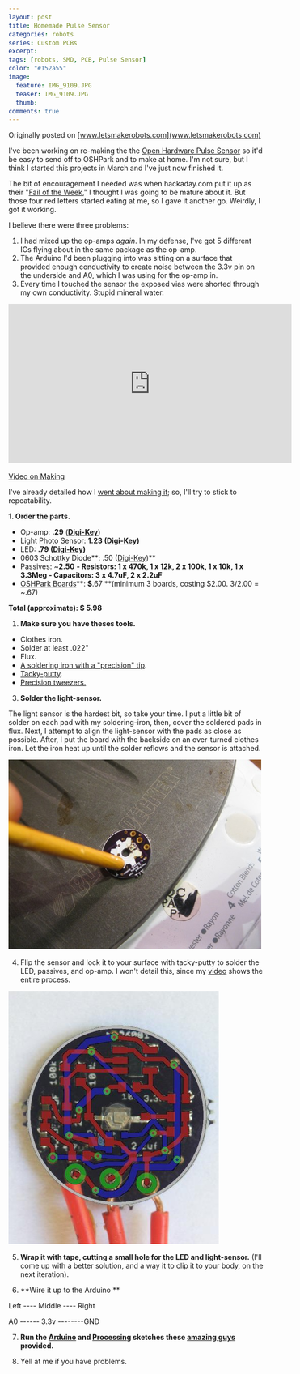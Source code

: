 ```yaml
---
layout: post
title: Homemade Pulse Sensor
categories: robots
series: Custom PCBs
excerpt:
tags: [robots, SMD, PCB, Pulse Sensor]
color: "#152a55"
image:
  feature: IMG_9109.JPG
  teaser: IMG_9109.JPG
  thumb:
comments: true
---
```


Originally posted on [www.letsmakerobots.com](www.letsmakerobots.com)


I've been working on re-making the the [Open Hardware Pulse Sensor](http://pulsesensor.com/open-hardware/) so it'd be easy to send off to OSHPark and to make at home. I'm not sure, but I think I started this projects in March and I've just now finished it.

The bit of encouragement I needed was when hackaday.com put it up as their "[Fail of the Week.](http://hackaday.com/2013/09/19/fail-of-the-week-smoking-pulse-sensor-and-ble-dissappointment/)"  I thought I was going to be mature about it.  But those four red letters started eating at me, so I gave it another go.  Weirdly, I got it working.  

I believe there were three problems:

1.  I had mixed up the op-amps _again_.  In my defense, I've got 5 different ICs flying about in the same package as the op-amp.
2.  The Arduino I'd been plugging into was sitting on a surface that provided enough conductivity to create noise between the 3.3v pin on the underside and A0, which I was using for the op-amp in.
3.  Every time I touched the sensor the exposed vias were shorted through my own conductivity.  Stupid mineral water.

<div class="flex-video">
<iframe width="560" height="315" src="https://www.youtube.com/embed/llYuknlc3uk?list=UUKodYd0Fj3TSHzXg7aOJYYQ" frameborder="0" allowfullscreen></iframe>
</div>


[Video on Making](http://www.youtube.com/watch?v=llYuknlc3uk&feature=share&list=UUKodYd0Fj3TSHzXg7aOJYYQ)

I've already detailed how I [went about making it](http://letsmakerobots.com/node/37815); so, I'll try to stick to repeatability.

**1. Order the parts.**

*   Op-amp:  **.29**  ([**Digi-Key**](http://www.digikey.com/product-detail/en/MCP6001T-I%2FOT/MCP6001T-I%2FOTCT-ND/697158))
*   Light Photo Sensor: **1.23 ([Digi-Key](http://www.digikey.com/product-detail/en/APDS-9008-020/516-2662-1-ND/3909167))**
*   LED:  **.79   ([Digi-Key](http://www.digikey.com/product-detail/en/AM2520ZGC09/754-1423-1-ND/2163781))**
*   0603 Schottky Diode**: .50 ([Digi-Key](http://www.digikey.com/product-detail/en/CD0603-B0130L/CD0603-B0130LCT-ND/3438043?WT.mc_id=PLA_3438043))**
*   Passives:  ~**2.50** **- Resistors: 1 x 470k, 1 x 12k, 2 x 100k, 1 x 10k, 1 x 3.3Meg - Capacitors: 3 x 4.7uF, 2 x 2.2uF**
*   [OSHPark Boards](http://www.oshpark.com/shared_projectss/e3W0qHzw)**: **$**.67 **(minimum 3 boards, costing $2.00. 3/2.00 = ~.67)

 **Total (approximate): $ 5.98**

1. **Make sure you have theses tools.**

*  Clothes iron.
*  Solder at least .022"
*  Flux.
*  [A soldering iron with a "precision" tip](http://www.amazon.com/ZITRADE-5pcs-Soldering-tips-ZITRADES/dp/B009YSPGAS/ref=sr_1_2?s=hi&ie=UTF8&qid=1375550915&sr=1-2&keywords=soldering+tip+.5).
*  [Tacky-putty](http://www.amazon.com/Scotch-Adhesive-Putty-Removable-860/dp/B000AN7EW4).
*  [Precision tweezers.](http://www.fasttech.com/products/0/10002626/1195600-precision-tweezers-3-piece-set)

3. **Solder the light-sensor.**

The light sensor is the hardest bit, so take your time.  I put a little bit of solder on each pad with my soldering-iron, then, cover the soldered pads in flux.  Next, I attempt to align the light-sensor with the pads as close as possible.  After, I put the board with the backside on an over-turned clothes iron.  Let the iron heat up until the solder reflows and the sensor is attached.

![](/images/IMG_0673.jpg)

4. Flip the sensor and lock it to your surface with tacky-putty to solder the LED, passives, and op-amp.  I won't detail this, since my [video](http://www.youtube.com/watch?v=llYuknlc3uk&feature=share&list=UUKodYd0Fj3TSHzXg7aOJYYQ) shows the entire process.

![](/images/Overlays_on_HR.jpg)

5. **Wrap it with tape, cutting a small hole for the LED and light-sensor.**  (I'll come up with a better solution, and a way it to clip it to your body, on the next iteration).

6. **Wire it up to the Arduino **

Left ---- Middle ---- Right

A0 ------ 3.3v --------GND

7. **Run the [Arduino](https://pulse-sensor.googlecode.com/files/PulseSensorAmped_Arduino_1dot2.zip) and [Processing](http://pulse-sensor.googlecode.com/files/PulseSensorAmpd_Processing_1dot1.zip) sketches these [amazing guys](http://pulsesensor.myshopify.com/pages/about-us) provided.**

8. Yell at me if you have problems.
